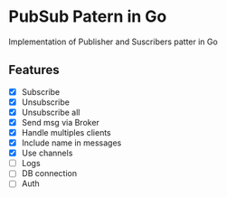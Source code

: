 # PubSub Patern in Go

Implementation of Publisher and Suscribers patter in Go

## Features

- [x] Subscribe
- [x] Unsubscribe
- [x] Unsubscribe all
- [x] Send msg via Broker
- [x] Handle multiples clients
- [x] Include name in messages
- [x] Use channels
- [ ] Logs
- [ ] DB connection
- [ ] Auth
